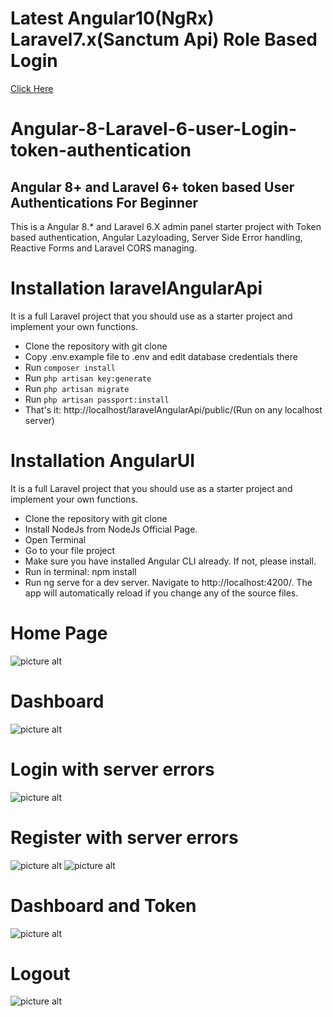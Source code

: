 # Latest Angular10(NgRx) Laravel7.x(Sanctum Api) Role Based Login
[Click Here](https://github.com/Mahanteshkumbar/Laravel7-Angular10-roles-permission)

# Angular-8-Laravel-6-user-Login-token-authentication
## Angular 8+ and Laravel 6+ token based User Authentications For Beginner

This is a Angular 8.* and Laravel 6.X admin panel starter project with Token based authentication, Angular Lazyloading, Server Side Error handling, Reactive Forms and Laravel CORS managing.

# Installation laravelAngularApi
It is a full Laravel project that you should use as a starter project and implement your own functions.

* Clone the repository with git clone
* Copy .env.example file to .env and edit database credentials there
* Run `composer install`
* Run `php artisan key:generate`
* Run `php artisan migrate`
* Run `php artisan passport:install`
* That's it: http://localhost/laravelAngularApi/public/(Run on any localhost server)

# Installation AngularUI
It is a full Laravel project that you should use as a starter project and implement your own functions.

* Clone the repository with git clone
* Install NodeJs from NodeJs Official Page.
* Open Terminal
* Go to your file project
* Make sure you have installed Angular CLI already. If not, please install.
* Run in terminal: npm install
* Run ng serve for a dev server. Navigate to http://localhost:4200/. The app will automatically reload if you change any of the source files.

# Home Page
![picture alt](https://github.com/Mahanteshkumbar/Angular-8-Laravel-6-user-Login/blob/master/screenshots/Token%20Auth%20Laravel%20and%20Angular.png)

# Dashboard
![picture alt](https://github.com/Mahanteshkumbar/Angular-8-Laravel-6-user-Login/blob/master/screenshots/dashboard.png)

# Login with server errors
![picture alt](https://github.com/Mahanteshkumbar/Angular-8-Laravel-6-user-Login/blob/master/screenshots/login.png)

# Register with server errors
![picture alt](https://github.com/Mahanteshkumbar/Angular-8-Laravel-6-user-Login/blob/master/screenshots/register.png)
![picture alt](https://github.com/Mahanteshkumbar/Angular-8-Laravel-6-user-Login/blob/master/screenshots/server%20errors%20register.png)

# Dashboard and Token 
![picture alt](https://github.com/Mahanteshkumbar/Angular-8-Laravel-6-user-Login/blob/master/screenshots/dashbosr%20token.png)

# Logout
![picture alt](https://github.com/Mahanteshkumbar/Angular-8-Laravel-6-user-Login/blob/master/screenshots/user%20logged%20out.png)

